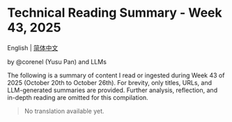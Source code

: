 # Technical Reading Summary - Week 43, 2025

English | [简体中文](README.zh-CN.md)

by @corenel (Yusu Pan) and LLMs

The following is a summary of content I read or ingested during Week 43 of 2025 (October 20th to October 26th). For brevity, only titles, URLs, and LLM-generated summaries are provided. Further analysis, reflection, and in-depth reading are omitted for this compilation.

> No translation available yet.
